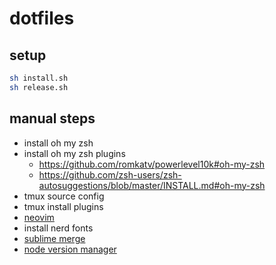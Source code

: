 # dotfiles

## setup

```sh 
sh install.sh
sh release.sh
```

## manual steps

- install oh my zsh
- install oh my zsh plugins
    - https://github.com/romkatv/powerlevel10k#oh-my-zsh
    - https://github.com/zsh-users/zsh-autosuggestions/blob/master/INSTALL.md#oh-my-zsh
- tmux source config
- tmux install plugins
- [neovim](https://github.com/neovim/neovim/blob/master/INSTALL.md#ubuntu)
- install nerd fonts
- [sublime merge](https://www.sublimemerge.com/docs/linux_repositories#apt)
- [node version manager](https://github.com/nvm-sh/nvm)
